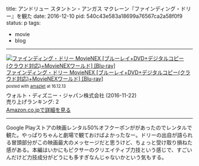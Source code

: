 title: アンドリュー スタントン・アンガス マクレーン『ファインディング・ドリー』を観た
date: 2016-12-10
pid: 540c43e583a18699a76567ca2a58f0f9
status: p
tags:
- movie
- blog
---

<div class="amazlet-box" style="margin-bottom:0px;"><div class="amazlet-image" style="float:left;margin:0px 12px 1px 0px;"><a href="http://www.amazon.co.jp/exec/obidos/ASIN/B01LTHLPZQ/dotimpact-22/ref=nosim/" name="amazletlink" target="_blank"><img src="http://ecx.images-amazon.com/images/I/616HFxuRTUL._SL160_.jpg" alt="ファインディング・ドリー MovieNEX [ブルーレイ+DVD+デジタルコピー(クラウド対応)+MovieNEXワールド] [Blu-ray]" style="border: none;" /></a></div><div class="amazlet-info" style="line-height:120%; margin-bottom: 10px"><div class="amazlet-name" style="margin-bottom:10px;line-height:120%"><a href="http://www.amazon.co.jp/exec/obidos/ASIN/B01LTHLPZQ/dotimpact-22/ref=nosim/" name="amazletlink" target="_blank">ファインディング・ドリー MovieNEX [ブルーレイ+DVD+デジタルコピー(クラウド対応)+MovieNEXワールド] [Blu-ray]</a><div class="amazlet-powered-date" style="font-size:80%;margin-top:5px;line-height:120%">posted with <a href="http://www.amazlet.com/" title="amazlet" target="_blank">amazlet</a> at 16.12.13</div></div><div class="amazlet-detail">ウォルト・ディズニー・ジャパン株式会社 (2016-11-22)<br />売り上げランキング: 2<br /></div><div class="amazlet-sub-info" style="float: left;"><div class="amazlet-link" style="margin-top: 5px"><a href="http://www.amazon.co.jp/exec/obidos/ASIN/B01LTHLPZQ/dotimpact-22/ref=nosim/" name="amazletlink" target="_blank">Amazon.co.jpで詳細を見る</a></div></div></div><div class="amazlet-footer" style="clear: left"></div></div>

---- 

Google Playストアの映画レンタル50%オフクーポンががあったのでレンタルで観た。やっぱりちゃんと劇場で観ておけばよかったなー。ドリーの出自が語られる冒頭部分がこの映画最大のメッセージだと思うけど、ちょっと受け取り損ねた感がある。本編はいかにもピクサーのクリエイティブ力技という感じで、すごいんだけど力技成分がどうにも多すぎなんじゃないかという気もする。

